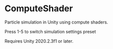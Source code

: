 # ComputeShader
 Particle simulation in Unity using compute shaders.
 
 Press 1-5 to switch simulation settings preset
 
 Requires Unity 2020.2.3f1 or later.
